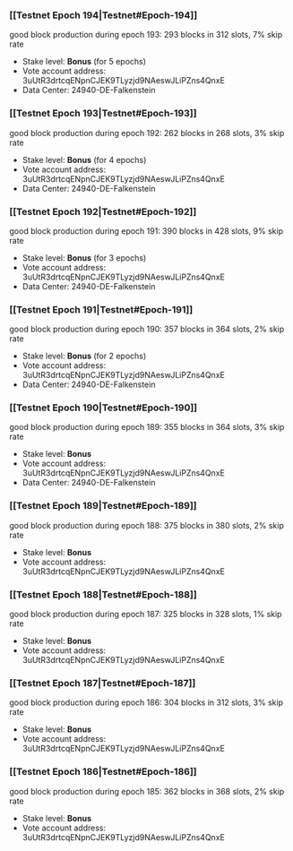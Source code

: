 ### [[Testnet Epoch 194|Testnet#Epoch-194]]
good block production during epoch 193: 293 blocks in 312 slots, 7% skip rate
* Stake level: **Bonus** (for 5 epochs)
* Vote account address: 3uUtR3drtcqENpnCJEK9TLyzjd9NAeswJLiPZns4QnxE
* Data Center: 24940-DE-Falkenstein
### [[Testnet Epoch 193|Testnet#Epoch-193]]
good block production during epoch 192: 262 blocks in 268 slots, 3% skip rate
* Stake level: **Bonus** (for 4 epochs)
* Vote account address: 3uUtR3drtcqENpnCJEK9TLyzjd9NAeswJLiPZns4QnxE
* Data Center: 24940-DE-Falkenstein
### [[Testnet Epoch 192|Testnet#Epoch-192]]
good block production during epoch 191: 390 blocks in 428 slots, 9% skip rate
* Stake level: **Bonus** (for 3 epochs)
* Vote account address: 3uUtR3drtcqENpnCJEK9TLyzjd9NAeswJLiPZns4QnxE
* Data Center: 24940-DE-Falkenstein
### [[Testnet Epoch 191|Testnet#Epoch-191]]
good block production during epoch 190: 357 blocks in 364 slots, 2% skip rate
* Stake level: **Bonus** (for 2 epochs)
* Vote account address: 3uUtR3drtcqENpnCJEK9TLyzjd9NAeswJLiPZns4QnxE
* Data Center: 24940-DE-Falkenstein
### [[Testnet Epoch 190|Testnet#Epoch-190]]
good block production during epoch 189: 355 blocks in 364 slots, 3% skip rate
* Stake level: **Bonus**
* Vote account address: 3uUtR3drtcqENpnCJEK9TLyzjd9NAeswJLiPZns4QnxE
* Data Center: 24940-DE-Falkenstein
### [[Testnet Epoch 189|Testnet#Epoch-189]]
good block production during epoch 188: 375 blocks in 380 slots, 2% skip rate
* Stake level: **Bonus**
* Vote account address: 3uUtR3drtcqENpnCJEK9TLyzjd9NAeswJLiPZns4QnxE
### [[Testnet Epoch 188|Testnet#Epoch-188]]
good block production during epoch 187: 325 blocks in 328 slots, 1% skip rate
* Stake level: **Bonus**
* Vote account address: 3uUtR3drtcqENpnCJEK9TLyzjd9NAeswJLiPZns4QnxE
### [[Testnet Epoch 187|Testnet#Epoch-187]]
good block production during epoch 186: 304 blocks in 312 slots, 3% skip rate
* Stake level: **Bonus**
* Vote account address: 3uUtR3drtcqENpnCJEK9TLyzjd9NAeswJLiPZns4QnxE
### [[Testnet Epoch 186|Testnet#Epoch-186]]
good block production during epoch 185: 362 blocks in 368 slots, 2% skip rate
* Stake level: **Bonus**
* Vote account address: 3uUtR3drtcqENpnCJEK9TLyzjd9NAeswJLiPZns4QnxE